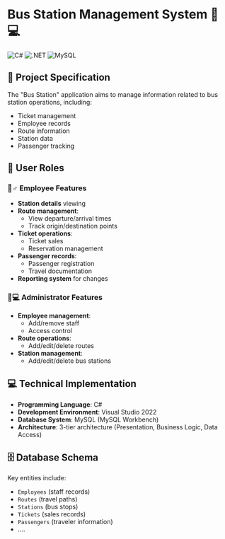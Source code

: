 # Bus Station Management System 🚌💻

![C#](https://img.shields.io/badge/C%23-239120?logo=c-sharp)
![.NET](https://img.shields.io/badge/.NET-6.0-512BD4?logo=dotnet)
![MySQL](https://img.shields.io/badge/MySQL-4479A1?logo=mysql)

## 📌 Project Specification

The "Bus Station" application aims to manage information related to bus station operations, including:
- Ticket management
- Employee records
- Route information
- Station data
- Passenger tracking

## 👥 User Roles

### 👷♂️ Employee Features
- **Station details** viewing
- **Route management**:
  - View departure/arrival times
  - Track origin/destination points
- **Ticket operations**:
  - Ticket sales
  - Reservation management
- **Passenger records**:
  - Passenger registration
  - Travel documentation
- **Reporting system** for changes

### 👨💻 Administrator Features
- **Employee management**:
  - Add/remove staff
  - Access control
- **Route operations**:
  - Add/edit/delete routes
- **Station management**:
  - Add/edit/delete bus stations

## 💻 Technical Implementation
- **Programming Language**: C#
- **Development Environment**: Visual Studio 2022
- **Database System**: MySQL (MySQL Workbench)
- **Architecture**: 3-tier architecture (Presentation, Business Logic, Data Access)

## 🗄️ Database Schema
Key entities include:
- `Employees` (staff records)
- `Routes` (travel paths)
- `Stations` (bus stops)
- `Tickets` (sales records)
- `Passengers` (traveler information)
- ....

